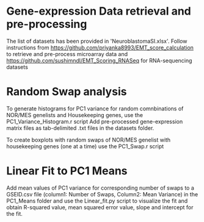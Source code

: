 # Gene-expression Data retrieval and pre-processing
The list of datasets has been provided in 'NeuroblastomaSI.xlsx'. Follow instructions from https://github.com/priyanka8993/EMT_score_calculation to retrieve and pre-process microarray data and https://github.com/sushimndl/EMT_Scoring_RNASeq for RNA-sequencing datasets

# Random Swap analysis 
To generate histograms for PC1 variance for random comnbinations of NOR/MES genelists and Housekeeping genes, use the PC1_Variance_Histogram.r script 
Add pre-processed gene-expression matrix files as tab-delimited .txt files in the datasets folder.

To create boxplots with random swaps of NOR/MES genelist with housekeeping genes (one at a time) use the PC1_Swap.r script

# Linear Fit to PC1 Means
Add mean values of PC1 variance for corresponding number of swaps to a GSEID.csv file (column1: Number of Swaps, Column2: Mean Variance) in the PC1_Means folder and use the Linear_fit.py script to visualize the fit and obtain R-squared value, mean squared error value, slope and intercept for the fit.


